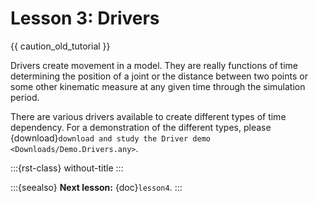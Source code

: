# Lesson 3: Drivers

{{ caution_old_tutorial }}

Drivers create movement in a model. They are really functions of time
determining the position of a joint or the distance between two points
or some other kinematic measure at any given time through the simulation
period.

There are various drivers available to create different types of time
dependency. For a demonstration of the different types, please {download}`download
and study the Driver demo <Downloads/Demo.Drivers.any>`.

:::{rst-class} without-title
:::

:::{seealso}
**Next lesson:** {doc}`lesson4`.
:::
